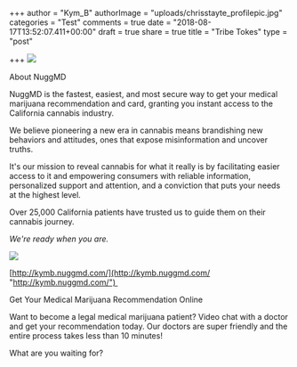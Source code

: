 +++
author = "Kym_B"
authorImage = "uploads/chrisstayte_profilepic.jpg"
categories = "Test"
comments = true
date = "2018-08-17T13:52:07.411+00:00"
draft = true
share = true
title = "Tribe Tokes"
type = "post"

+++
![](/uploads/nuggMd.jpg)

About NuggMD 

NuggMD is the fastest, easiest, and most secure way to get your medical marijuana recommendation and card, granting you instant access to the California cannabis industry. 

We believe pioneering a new era in cannabis means brandishing new behaviors and attitudes, ones that expose misinformation and uncover truths. 

It's our mission to reveal cannabis for what it really is by facilitating easier access to it and empowering consumers with reliable information, personalized support and attention, and a conviction that puts your needs at the highest level.  

Over 25,000 California patients have trusted us to guide them on their cannabis journey.  

_We're ready when you are._ 

![](/uploads/IMG-8183.JPG)

[http://kymb.nuggmd.com/](http://kymb.nuggmd.com/ "http://kymb.nuggmd.com/") 

Get Your Medical Marijuana Recommendation Online 

Want to become a legal medical marijuana patient? Video chat with a doctor and get your recommendation today. Our doctors are super friendly and the entire process takes less than 10 minutes! 

What are you waiting for? 

 
